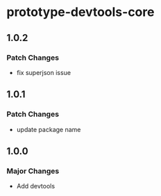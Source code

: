 # prototype-devtools-core

## 1.0.2

### Patch Changes

- fix superjson issue

## 1.0.1

### Patch Changes

- update package name

## 1.0.0

### Major Changes

- Add devtools
